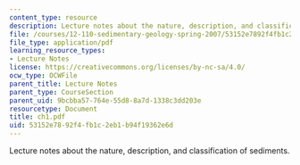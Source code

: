 ```yaml
---
content_type: resource
description: Lecture notes about the nature, description, and classification of sediments.
file: /courses/12-110-sedimentary-geology-spring-2007/53152e7892f4fb1c2eb1b94f19362e6d_ch1.pdf
file_type: application/pdf
learning_resource_types:
- Lecture Notes
license: https://creativecommons.org/licenses/by-nc-sa/4.0/
ocw_type: OCWFile
parent_title: Lecture Notes
parent_type: CourseSection
parent_uid: 9bcbba57-764e-55d8-8a7d-1338c3dd203e
resourcetype: Document
title: ch1.pdf
uid: 53152e78-92f4-fb1c-2eb1-b94f19362e6d
---
```

Lecture notes about the nature, description, and classification of sediments.